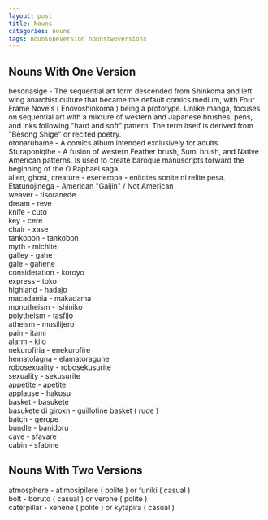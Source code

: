 ```yaml
---
layout: post
title: Nouns
catagories: nouns
tags: nounsoneversion nounstwoversions
---
```


## Nouns With One Version
besonasige - The sequential art form descended from Shinkoma and left wing anarchist culture that became the default comics medium, with Four Frame Novels ( Enovoshinkoma ) being a prototype. Unlike manga, focuses on sequential art with a mixture of western and Japanese brushes, pens, and inks following "hard and soft" pattern. The term itself is derived from "Besong Shige" or recited poetry.<br />
otonarubame - A comics album intended exclusively for adults.<br />
Sfuraponiqihe - A fusion of western Feather brush, Sumi brush, and Native American patterns. Is used to create baroque manuscripts torward the beginning of the O Raphael saga.<br />
alien, ghost, creature - eseneropa - enitotes sonite ni relite pesa.<br />
Etatunojinega - American "Gaijin" / Not American<br />
weaver - tisoranede<br />
dream - reve<br />
knife - cuto<br />
key - cere<br />
chair - xase<br />
tankobon - tankobon<br />
myth - michite<br />
galley -  gahe<br />
gale - gahene<br />
consideration - koroyo<br />
express - toko<br />
highland - hadajo<br />
macadamia - makadama<br />
monotheism - ishiniko<br />
polytheism - tasfijo<br />
atheism - musilijero<br />
pain - itami<br />
alarm - kilo<br />
nekurofiria - enekurofire<br />
hematolagna - elamatoragune<br />
robosexuality - robosekusurite<br />
sexuality - sekusurite<br />
appetite - apetite<br />
applause - hakusu<br />
basket - basukete<br />
basukete di giroxn - guillotine basket ( rude )<br />
batch - gerope<br />
bundle - banidoru<br />
cave - sfavare<br />
cabin - sfabine<br />

## Nouns With Two Versions
atmosphere - atimosipilere ( polite ) or funiki ( casual )<br />
bolt - boruto ( casual ) or verohe ( polite )<br />
caterpillar - xehene ( polite ) or kytapira ( casual )<br />
